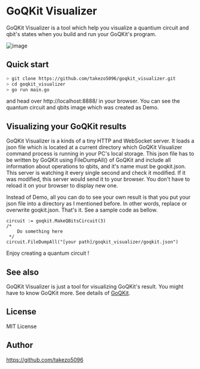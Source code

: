 # GoQKit Visualizer
GoQKit Visualizer is a tool which help you visualize a quantium circuit and qbit's states when you build and run your GoQKit's program.

![image](https://user-images.githubusercontent.com/21256885/108298718-c19f7d00-71e0-11eb-8113-ea0eec8a186c.png)

## Quick start
```bash
> git clone https://github.com/takezo5096/goqkit_visualizer.git
> cd goqkit_visualizer
> go run main.go
```
and head over http://localhost:8888/ in your browser.
You can see the quantum circuit and qbits image which was created as Demo.

## Visualizing your GoQKit results
GoQKit Visualizer is a kinds of a tiny HTTP and WebSocket server. 
It loads a json file which is located at a current directory which GoQKit Visualizer command process is running in your PC's local storage.
This json file has to be written by GoQKit using FileDumpAll() of GoQKit 
and include all information about operations to qbits, and it's name must be goqkit.json.
This server is watching it every single second and check it modified.
If it was modified, this server would send it to your browser.
You don't have to reload it on your browser to display new one.

Instead of Demo, all you can do to see your own result is that you put your json file into a directory as I mentioned before.
In other words, replace or overwrite goqkit.json. That's it. See a sample code as bellow.
```golang
circuit := goqkit.MakeQBitsCircuit(3)
/*
    Do something here
 */
circuit.FileDumpAll("[your path]/goqkit_visualizer/goqkit.json")
```

Enjoy creating a quantum circuit !

## See also
GoQKit Visualizer is just a tool for visualizing GoQKit's result.
You might have to know GoQKit more. See details of [GoQKit](https://github.com/takezo5096/goqkit).

## License
MIT License

## Author
https://github.com/takezo5096